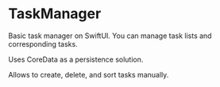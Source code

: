 # TaskManager
Basic task manager on SwiftUI. You can manage task lists and corresponding tasks.

Uses CoreData as a persistence solution.

Allows to create, delete, and sort tasks manually.
